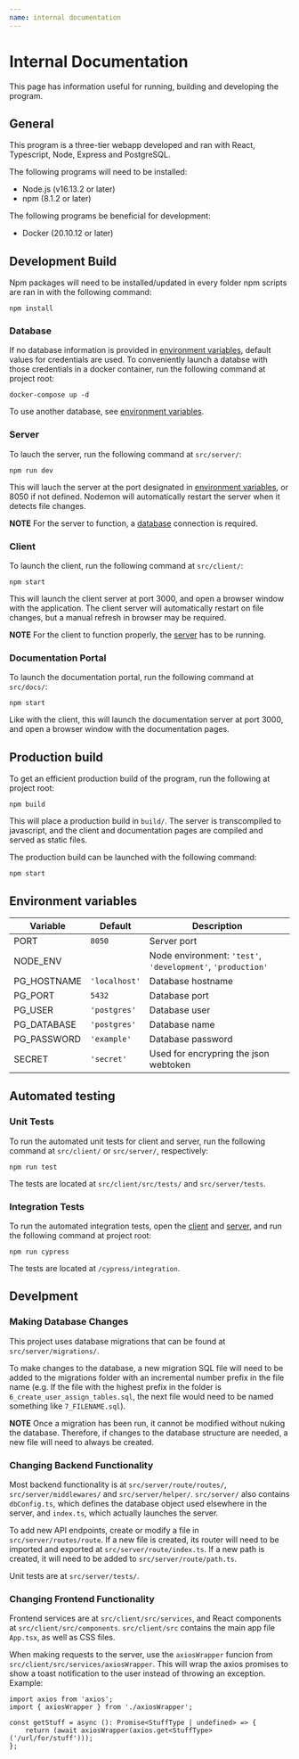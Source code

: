 ```yaml
---
name: internal documentation
---
```


# Internal Documentation

This page has information useful for running, building and developing the program.

## General

This program is a three-tier webapp developed and ran with React, Typescript, Node, Express and PostgreSQL.

The following programs will need to be installed:

-   Node.js (v16.13.2 or later)
-   npm (8.1.2 or later)

The following programs be beneficial for development:

-   Docker (20.10.12 or later)

## Development Build

Npm packages will need to be installed/updated in every folder npm scripts are ran in with the following command:

    npm install

### Database

If no database information is provided in [environment variables](#environment-variables), default values for credentials are used. To conveniently launch a databse with those credentials in a docker container, run the following command at project root:

    docker-compose up -d

To use another database, see [environment variables](#environment-variables).

### Server

To lauch the server, run the following command at `src/server/`:

    npm run dev

This will lauch the server at the port designated in [environment variables](#environment-variables), or 8050 if not defined. Nodemon will automatically restart the server when it detects file changes.

**NOTE** For the server to function, a [database](#database) connection is required.

### Client

To launch the client, run the following command at `src/client/`:

    npm start

This will launch the client server at port 3000, and open a browser window with the application. The client server will automatically restart on file changes, but a manual refresh in browser may be required.

**NOTE** For the client to function properly, the [server](#server) has to be running.

### Documentation Portal

To launch the documentation portal, run the following command at `src/docs/`:

    npm start

Like with the client, this will launch the documentation server at port 3000, and open a browser window with the documentation pages.

## Production build

To get an efficient production build of the program, run the following at project root:

    npm build

This will place a production build in `build/`. The server is transcompiled to javascript, and the client and documentation pages are compiled and served as static files.

The production build can be launched with the following command:

    npm start

## Environment variables

| Variable    | Default       | Description                                                 |
| ----------- | ------------- | ----------------------------------------------------------- |
| PORT        | `8050`        | Server port                                                 |
| NODE_ENV    |               | Node environment: `'test'`, `'development'`, `'production'` |
| PG_HOSTNAME | `'localhost'` | Database hostname                                           |
| PG_PORT     | `5432`        | Database port                                               |
| PG_USER     | `'postgres'`  | Database user                                               |
| PG_DATABASE | `'postgres'`  | Database name                                               |
| PG_PASSWORD | `'example'`   | Database password                                           |
| SECRET      | `'secret'`    | Used for encrypring the json webtoken                       |

## Automated testing

### Unit Tests

To run the automated unit tests for client and server, run the following command at `src/client/` or `src/server/`, respectively:

    npm run test

The tests are located at `src/client/src/tests/` and `src/server/tests`.

### Integration Tests

To run the automated integration tests, open the [client](#client) and [server](#server), and run the following command at project root:

    npm run cypress

The tests are located at `/cypress/integration`.

## Develpment

### Making Database Changes

This project uses database migrations that can be found at `src/server/migrations/`.

To make changes to the database, a new migration SQL file will need to be added to the migrations folder with an incremental number prefix in the file name (e.g. If the file with the highest prefix in the folder is `6_create_user_assign_tables.sql`, the next file would need to be named something like `7_FILENAME.sql`).

**NOTE** Once a migration has been run, it cannot be modified without nuking the database. Therefore, if changes to the database structure are needed, a new file will need to always be created.

### Changing Backend Functionality

Most backend functionality is at `src/server/route/routes/`, `src/server/middlewares/` and `src/server/helper/`. `src/server/` also contains `dbConfig.ts`, which defines the database object used elsewhere in the server, and `index.ts`, which actually launches the server.

To add new API endpoints, create or modify a file in `src/server/routes/route`. If a new file is created, its router will need to be imported and exported at `src/server/route/index.ts`. If a new path is created, it will need to be added to `src/server/route/path.ts`.

Unit tests are at `src/server/tests/`.

### Changing Frontend Functionality

Frontend services are at `src/client/src/services`, and React components at `src/client/src/components`. `src/client/src` contains the main app file `App.tsx`, as well as CSS files.

When making requests to the server, use the `axiosWrapper` funcion from `src/client/src/services/axiosWrapper`. This will wrap the axios promises to show a toast notification to the user instead of throwing an exception. Example:

    import axios from 'axios';
    import { axiosWrapper } from './axiosWrapper';

    const getStuff = async (): Promise<StuffType | undefined> => {
        return (await axiosWrapper(axios.get<StuffType>('/url/for/stuff')));
    };
